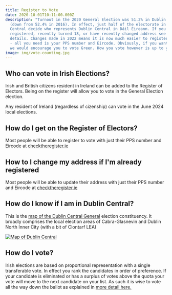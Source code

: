 ```yaml
---
title: Register to Vote
date: 2020-10-01T10:11:00.000Z
description: "Turnout in the 2020 General Election was 51.2% in Dublin Central
  (down from 52.4% in 2016). In effect, just half of the electorate in Dublin
  Central decide who represents Dublin Central in Dáil Éireann. If you are not
  registered, recently turned 18, or have recently changed address see below for
  details. Changes made in 2022 means it is now much easier to register to vote
  - all you need is your PPS number and Eircode. Obviously, if you want Green,
  we would encourage you to vote Green. How you vote however is up to you. "
image: img/vote-counting.jpg
---
```

## Who can vote in Irish Elections?

Irish and British citizens resident in Ireland can be added to the Register of Electors. Being on the register will allow you to vote in the General Election election.

Any resident of Ireland (regardless of cizenship) can vote in the June 2024 local elections.

## How do I get on the Register of Electors?

Most people will be able to register to vote with just their PPS number and Eircode at [checktheregister.ie](https://checktheregister.ie/)

## How to I change my address if I'm already registered

Most people will be able to update their address with just their PPS number and Eircode at [checktheregister.ie](https://checktheregister.ie/)

## How do I know if I am in Dublin Central?

This is the [map of the Dublin Central General](http://umap.openstreetmap.fr/en/map/dublin-north-central-electoral-district-map_356159#13/53.3638/-6.2363) election constituency. It broadly comprises the local election areas of Cabra-Glasnevin and Dublin North Inner City (with a bit of Clontarf LEA)

[![Map of Dublin Central](/img/dublin-central-map.png)](http://umap.openstreetmap.fr/en/map/dublin-north-central-electoral-district-map_356159#13/53.3638/-6.2363)

## How do I vote?

Irish elections are based on proportional representation with a single transferable vote. In effect you rank the candidates in order of preference. If your candidate is eliminated or has a surplus of votes above the quota your vote will move to the next candidate on your list. As such it is wise to vote all the way down the ballot as explained in [more detail here.](https://www.irishtimes.com/news/politics/why-it-pays-to-vote-all-the-way-down-the-ballot-paper-1.2548241)
